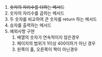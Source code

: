 1. ~~숫자의 자리수를 더하는 메서드~~
2. 숫자의 자리수를 곱하는 메서드
3. 두 숫자를 비교하여 큰 숫자를 return 하는 메서드
4. 승자를 출력하는 메서드
5. 예외사항 구현
   1. 배열의 숫자가 연속적이지 않은경우
   2. 페이지의 범위가 1이상 400이하가 아닌 경우
   3. 왼쪽이 홀, 오른쪽이 짝이 아닌경우
